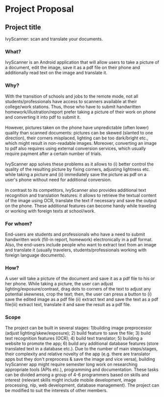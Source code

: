# Project Proposal

## Project title

IvyScanner: scan and translate your documents.

### What?

IvyScanner is an Android application that will allow users to take a picture of a document, edit the image, save it as a pdf file on their phone and additionally read text on the image and translate it.

### Why?

With the transition of schools and jobs to the remote mode, not all students/professionals have access to scanners available at their college/work stations. Thus, those who have to submit handwritten homework/illustration/report prefer taking a picture of their work on phone and converting it into pdf to submit it. <br/><br/>
However, pictures taken on the phone have unpredictable (often lower) quality than scanned documents: pictures can be skewed (slanted to one direction), their corners misplaced, lighting can be too dark/bright etc., which might result in non-readable images. Moreover, converting an image to pdf also requires using external conversion services, which usually require payment after a certain number of trials. <br/><br/>
IvyScanner app solves these problems as it allows to (i) better control the quality of the resulting picture by fixing corners, adjusting lightness etc. while taking a picture and (ii) immediately save the picture as pdf on a user's phone without need for additional conversion. <br/> <br/> In contrast to its competitors, IvyScanner also provides additional text recognition and translation features: it allows to retrieve the textual content of the image using OCR, translate the text if necessary and save the output on the phone. These additional features can become handy while traveling or working with foreign texts at school/work.

### For whom?

End-users are students and professionals who have a need to submit handwritten work (fill-in report, homework) electronically in a pdf format. Also, the end-users include people who want to extract text from an image and translate it (usually travelers, students/professionals working with foreign language documents).

### How?

A user will take a picture of the document and save it as a pdf file to his or her phone. While taking a picture, the user can adjust lighting/exposure/contrast, drag dots to corners of the text to adjust any potential skewness, crop the text; then, the user can press a button to (i) save the edited image as a pdf file (ii) extract text and save the text as a pdf file(iii) extract text, translate it and save the result as a pdf file.

### Scope

The project can be built in several stages: 1)building image preprocessor (adjust lighting/skew/exposure); 2) build feature to save the file; 3) build text recognition features (OCR); 4) build text translator; 5) building a website to promote the app; 6) build any additional database features (store translated text in a database etc.). Due to the number of main steps/stages, their complexity and relative novelty of the app (e.g. there are translator apps but they don't preprocess & save the image and vice versa), building IvyScanner app might require semester long work on researching appropriate tools (APIs etc.), programming and documentation. These tasks can be divided among a group of 4-6 programmers based on skills and interest (relevant skills might include mobile development, image processing, nlp, web development, database management). The project can be modified to suit the interests of other members.
